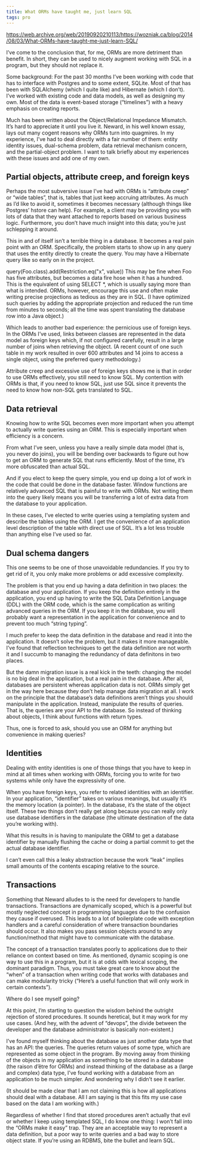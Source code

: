 ```yaml
---
title: What ORMs have taught me, just learn SQL
tags: pro
---
```


<https://web.archive.org/web/20190920210113/https://wozniak.ca/blog/2014/08/03/What-ORMs-have-taught-me-just-learn-SQL/>


I’ve come to the conclusion that, for me, ORMs are more detriment than benefit. In short, they can be used to nicely augment working with SQL in a program, but they should not replace it.

Some background: For the past 30 months I’ve been working with code that has to interface with Postgres and to some extent, SQLite. Most of that has been with SQLAlchemy (which I quite like) and Hibernate (which I don’t). I’ve worked with existing code and data models, as well as designing my own. Most of the data is event-based storage (“timelines”) with a heavy emphasis on creating reports.

Much has been written about the Object/Relational Impedance Mismatch. It’s hard to appreciate it until you live it. Neward, in his well known essay, lays out many cogent reasons why ORMs turn into quagmires. In my experience, I’ve had to deal directly with a fair number of them: entity identity issues, dual-schema problem, data retrieval mechanism concern, and the partial-object problem. I want to talk briefly about my experiences with these issues and add one of my own.

## Partial objects, attribute creep, and foreign keys

Perhaps the most subversive issue I’ve had with ORMs is “attribute creep” or “wide tables”, that is, tables that just keep accruing attributes. As much as I’d like to avoid it, sometimes it becomes necessary (although things like Postgres’ hstore can help). For example, a client may be providing you with lots of data that they want attached to reports based on various business logic. Furthermore, you don’t have much insight into this data; you’re just schlepping it around.

This in and of itself isn’t a terrible thing in a database. It becomes a real pain point with an ORM. Specifically, the problem starts to show up in any query that uses the entity directly to create the query. You may have a Hibernate query like so early on in the project.

query(Foo.class).add(Restriction.eq("x", value))
This may be fine when Foo has five attributes, but becomes a data fire hose when it has a hundred. This is the equivalent of using SELECT *, which is usually saying more than what is intended. ORMs, however, encourage this use and often make writing precise projections as tedious as they are in SQL. (I have optimized such queries by adding the appropriate projection and reduced the run time from minutes to seconds; all the time was spent translating the database row into a Java object.)

Which leads to another bad experience: the pernicious use of foreign keys. In the ORMs I’ve used, links between classes are represented in the data model as foreign keys which, if not configured carefully, result in a large number of joins when retrieving the object. (A recent count of one such table in my work resulted in over 600 attributes and 14 joins to access a single object, using the preferred query methodology.)

Attribute creep and excessive use of foreign keys shows me is that in order to use ORMs effectively, you still need to know SQL. My contention with ORMs is that, if you need to know SQL, just use SQL since it prevents the need to know how non-SQL gets translated to SQL.

## Data retrieval

Knowing how to write SQL becomes even more important when you attempt to actually write queries using an ORM. This is especially important when efficiency is a concern.

From what I’ve seen, unless you have a really simple data model (that is, you never do joins), you will be bending over backwards to figure out how to get an ORM to generate SQL that runs efficiently. Most of the time, it’s more obfuscated than actual SQL.

And if you elect to keep the query simple, you end up doing a lot of work in the code that could be done in the database faster. Window functions are relatively advanced SQL that is painful to write with ORMs. Not writing them into the query likely means you will be transferring a lot of extra data from the database to your application.

In these cases, I’ve elected to write queries using a templating system and describe the tables using the ORM. I get the convenience of an application level description of the table with direct use of SQL. It’s a lot less trouble than anything else I’ve used so far.

##  Dual schema dangers

This one seems to be one of those unavoidable redundancies. If you try to get rid of it, you only make more problems or add excessive complexity.

The problem is that you end up having a data definition in two places: the database and your application. If you keep the definition entirely in the application, you end up having to write the SQL Data Definition Language (DDL) with the ORM code, which is the same complication as writing advanced queries in the ORM. If you keep it in the database, you will probably want a representation in the application for convenience and to prevent too much “string typing”.

I much prefer to keep the data definition in the database and read it into the application. It doesn’t solve the problem, but it makes it more manageable. I’ve found that reflection techniques to get the data definition are not worth it and I succumb to managing the redundancy of data definitons in two places.

But the damn migration issue is a real kick in the teeth: changing the model is no big deal in the application, but a real pain in the database. After all, databases are persistent whereas application data is not. ORMs simply get in the way here because they don’t help manage data migration at all. I work on the principle that the database’s data definitions aren’t things you should manipulate in the application. Instead, manipulate the results of queries. That is, the queries are your API to the database. So instead of thinking about objects, I think about functions with return types.

Thus, one is forced to ask, should you use an ORM for anything but convenience in making queries?

## Identities

Dealing with entity identities is one of those things that you have to keep in mind at all times when working with ORMs, forcing you to write for two systems while only have the expressivity of one.

When you have foreign keys, you refer to related identities with an identifier. In your application, “identifier” takes on various meanings, but usually it’s the memory location (a pointer). In the database, it’s the state of the object itself. These two things don’t really get along because you can really only use database identifiers in the database (the ultimate destination of the data you’re working with).

What this results in is having to manipulate the ORM to get a database identifier by manually flushing the cache or doing a partial commit to get the actual database identifier.

I can’t even call this a leaky abstraction because the work “leak” implies small amounts of the contents escaping relative to the source.

## Transactions

Something that Neward alludes to is the need for developers to handle transactions. Transactions are dynamically scoped, which is a powerful but mostly neglected concept in programming languages due to the confusion they cause if overused. This leads to a lot of boilerplate code with exception handlers and a careful consideration of where transaction boundaries should occur. It also makes you pass session objects around to any function/method that might have to communicate with the database.

The concept of a transaction translates poorly to applications due to their reliance on context based on time. As mentioned, dynamic scoping is one way to use this in a program, but it is at odds with lexical scoping, the dominant paradigm. Thus, you must take great care to know about the “when” of a transaction when writing code that works with databases and can make modularity tricky (“Here’s a useful function that will only work in certain contexts”).

Where do I see myself going?

At this point, I’m starting to question the wisdom behind the outright rejection of stored procedures. It sounds heretical, but it may work for my use cases. (And hey, with the advent of “devops”, the divide between the developer and the database administrator is basically non-existent.)

I’ve found myself thinking about the database as just another data type that has an API: the queries. The queries return values of some type, which are represented as some object in the program. By moving away from thinking of the objects in my application as something to be stored in a database (the raison d’être for ORMs) and instead thinking of the database as a (large and complex) data type, I’ve found working with a database from an application to be much simpler. And wondering why I didn’t see it earlier.

(It should be made clear that I am not claiming this is how all applications should deal with a database. All I am saying is that this fits my use case based on the data I am working with.)

Regardless of whether I find that stored procedures aren’t actually that evil or whether I keep using templated SQL, I do know one thing: I won’t fall into the “ORMs make it easy” trap. They are an acceptable way to represent a data definition, but a poor way to write queries and a bad way to store object state. If you’re using an RDBMS, bite the bullet and learn SQL.